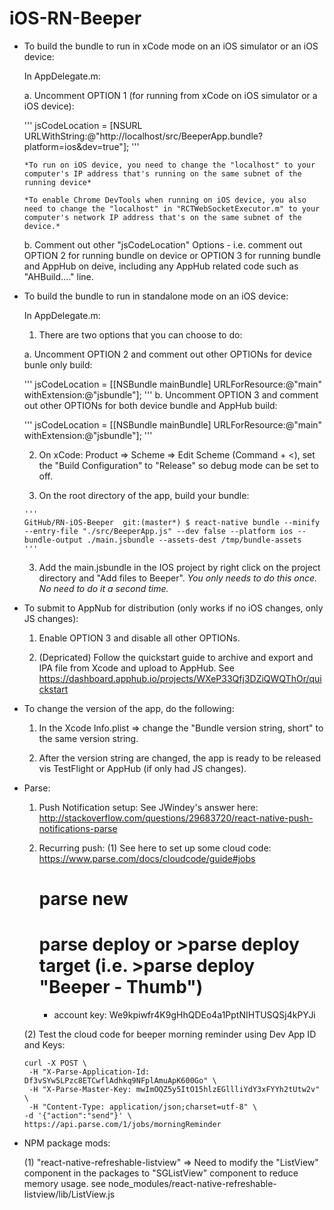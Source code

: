 # iOS-RN-Beeper

- To build the bundle to run in xCode mode on an iOS simulator or an iOS device:

  In AppDelegate.m:

    a. Uncomment OPTION 1 (for running from xCode on iOS simulator or a iOS device):  

     '''
     jsCodeLocation = [NSURL URLWithString:@"http://localhost/src/BeeperApp.bundle?platform=ios&dev=true"];
     '''

      *To run on iOS device, you need to change the "localhost" to your computer's IP address that's running on the same subnet of the running device*

      *To enable Chrome DevTools when running on iOS device, you also need to change the "localhost" in "RCTWebSocketExecutor.m" to your computer's network IP address that's on the same subnet of the device.*

    b. Comment out other "jsCodeLocation" Options - i.e. comment out OPTION 2 for running bundle on device or OPTION 3 for running bundle and AppHub on deive, including any AppHub related code such as "AHBuild...." line.

- To build the bundle to run in standalone mode on an iOS device:

  In AppDelegate.m:

    1. There are two options that you can choose to do:

     a. Uncomment OPTION 2 and comment out other OPTIONs for device bunle only build:

     '''
     jsCodeLocation = [[NSBundle mainBundle] URLForResource:@"main" withExtension:@"jsbundle"];
     '''
     b. Uncomment OPTION 3 and comment out other OPTIONs for both device bundle and AppHub build:

     '''
     jsCodeLocation = [[NSBundle mainBundle] URLForResource:@"main" withExtension:@"jsbundle"];
     '''

    2. On xCode:  Product => Scheme => Edit Scheme (Command + <), set the "Build Configuration" to "Release" so debug mode can be set to off.  

    2. On the root directory of the app, build your bundle:

      '''
      GitHub/RN-iOS-Beeper  git:(master*) $ react-native bundle --minify --entry-file "./src/BeeperApp.js" --dev false --platform ios --bundle-output ./main.jsbundle --assets-dest /tmp/bundle-assets
      '''

    3. Add the main.jsbundle in the IOS project by right click on the project directory and "Add files to Beeper".   *You only needs to do this once.  No need to do it a second time.*

- To submit to AppNub for distribution (only works if no iOS changes, only JS changes):

  1. Enable OPTION 3 and disable all other OPTIONs.

  2. (Depricated) Follow the quickstart guide to archive and export and IPA file from Xcode and upload to AppHub.  See https://dashboard.apphub.io/projects/WXeP33Qfj3DZiQWQThOr/quickstart

- To change the version of the app, do the following:

  1. In the Xcode Info.plist => change the "Bundle version string, short" to the same version string.

  2. After the version string are changed, the app is ready to be released vis TestFlight or AppHub (if only had JS changes).

- Parse:

  1. Push Notification setup:
    See JWindey's answer here: http://stackoverflow.com/questions/29683720/react-native-push-notifications-parse

  2. Recurring push:
    (1) See here to set up some cloud code:  https://www.parse.com/docs/cloudcode/guide#jobs
       # parse new
       # parse deploy or >parse deploy target  (i.e. >parse deploy "Beeper - Thumb")
       - account key: We9kpiwfr4K9gHhQDEo4a1PptNIHTUSQSj4kPYJi

    (2) Test the cloud code for beeper morning reminder using Dev App ID and Keys:

      curl -X POST \
       -H "X-Parse-Application-Id: Df3vSYw5LPzc8ETCwflAdhkq9NFplAmuApK600Go" \
       -H "X-Parse-Master-Key: mwImOQZ5y5ItO15hlzEGllliYdY3xFYYh2tUtw2v" \
       -H "Content-Type: application/json;charset=utf-8" \
      -d '{"action":"send"}' \
      https://api.parse.com/1/jobs/morningReminder

- NPM package mods:

  (1) "react-native-refreshable-listview" => Need to modify the "ListView" component in the packages to "SGListView" component to reduce memory usage.  see node_modules/react-native-refreshable-listview/lib/ListView.js
